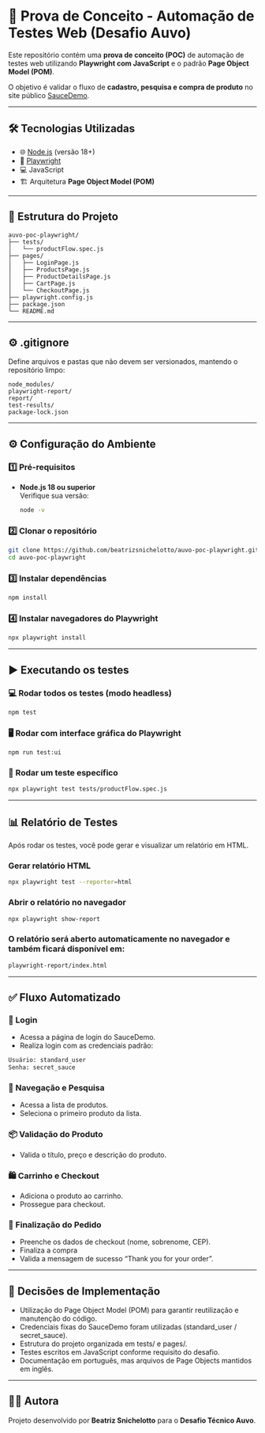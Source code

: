 # 🚀 Prova de Conceito - Automação de Testes Web (Desafio Auvo)

Este repositório contém uma **prova de conceito (POC)** de automação de testes web utilizando **Playwright com JavaScript** e o padrão **Page Object Model (POM)**.  

O objetivo é validar o fluxo de **cadastro, pesquisa e compra de produto** no site público [SauceDemo](https://www.saucedemo.com/).

---

## 🛠 Tecnologias Utilizadas
- 🌐 [Node.js](https://nodejs.org/) (versão 18+)
- 🤖 [Playwright](https://playwright.dev/)
- 💻 JavaScript
- 🏗 Arquitetura **Page Object Model (POM)**

---

## 📂 Estrutura do Projeto
```text
auvo-poc-playwright/
├── tests/
│   └── productFlow.spec.js
├── pages/
│   ├── LoginPage.js
│   ├── ProductsPage.js
│   ├── ProductDetailsPage.js
│   ├── CartPage.js
│   └── CheckoutPage.js
├── playwright.config.js
├── package.json
└── README.md
```

---

## ⚙️ .gitignore
Define arquivos e pastas que não devem ser versionados, mantendo o repositório limpo:

```text
node_modules/
playwright-report/
report/
test-results/
package-lock.json
```

---

## ⚙️ Configuração do Ambiente

### 1️⃣ Pré-requisitos
- **Node.js 18 ou superior**  
  Verifique sua versão:
  ```bash
  node -v
  ```

### 2️⃣ Clonar o repositório
```bash
git clone https://github.com/beatrizsnichelotto/auvo-poc-playwright.git
cd auvo-poc-playwright
```

### 3️⃣ Instalar dependências
```bash
npm install
```

### 4️⃣ Instalar navegadores do Playwright
```bash
npx playwright install
```

---

## ▶️ Executando os testes

### 💻 Rodar todos os testes (modo headless)
```bash
npm test
```

### 🖥 Rodar com interface gráfica do Playwright
```bash
npm run test:ui
```
### 🔎 Rodar um teste específico
```bash
npx playwright test tests/productFlow.spec.js
```

---

## 📊 Relatório de Testes
Após rodar os testes, você pode gerar e visualizar um relatório em HTML.

### Gerar relatório HTML
```bash
npx playwright test --reporter=html
```

### Abrir o relatório no navegador
```bash
npx playwright show-report
```

### O relatório será aberto automaticamente no navegador e também ficará disponível em:
```bash
playwright-report/index.html
```

---

## ✅ Fluxo Automatizado

### 🔐 Login
- Acessa a página de login do SauceDemo.
- Realiza login com as credenciais padrão:
```bash
Usuário: standard_user
Senha: secret_sauce
```

### 🛒 Navegação e Pesquisa
- Acessa a lista de produtos.
- Seleciona o primeiro produto da lista.

### 📦 Validação do Produto
- Valida o título, preço e descrição do produto.

### 🛍 Carrinho e Checkout
- Adiciona o produto ao carrinho.
- Prossegue para checkout.

### 🏁 Finalização do Pedido
- Preenche os dados de checkout (nome, sobrenome, CEP).
- Finaliza a compra
- Valida a mensagem de sucesso “Thank you for your order”.

---

## 📖 Decisões de Implementação

- Utilização do Page Object Model (POM) para garantir reutilização e manutenção do código.
- Credenciais fixas do SauceDemo foram utilizadas (standard_user / secret_sauce).
- Estrutura do projeto organizada em tests/ e pages/.
- Testes escritos em JavaScript conforme requisito do desafio.
- Documentação em português, mas arquivos de Page Objects mantidos em inglês.

---

## 👩‍💻 Autora

Projeto desenvolvido por **Beatriz Snichelotto** para o **Desafio Técnico Auvo**.
